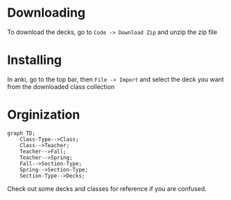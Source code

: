 # Downloading
To download the decks, go to `Code -> Download Zip` and unzip the zip file

# Installing
In anki, go to the top bar, then `File -> Import` and select the deck you want from the downloaded class collection

# Orginization
```mermaid
graph TD;
    Class-Type-->Class;
    Class-->Teacher;
    Teacher-->Fall;
    Teacher-->Spring;
    Fall-->Section-Type;
    Spring-->Section-Type;
    Section-Type-->Decks;
```
Check out some decks and classes for reference if you are confused.
